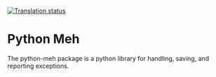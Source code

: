 [![Translation status](https://translate.fedoraproject.org/widgets/python-meh/-/rhel-8/svg-badge.svg)](https://translate.fedoraproject.org/engage/python-meh/?utm_source=widget)

Python Meh
==========

The python-meh package is a python library for handling, saving, and reporting exceptions.
